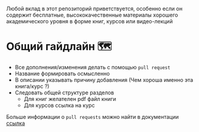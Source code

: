 Любой вклад в этот репозиторий приветствуется, особенно если он содержит бесплатные, высококачественные материалы хорошего академического уровня в форме книг, курсов или видео-лекций

# Общий гайдлайн :world_map: 

- Все дополнения/изменения делать с помощью `pull request`
- Название формировать осмысленно
- В описании указывать причину добавления (Чем хороша именно эта книга/курс ?)
- Следовать общей структуре разделов
  - Для книг желателен pdf файл книги
  - Для курсов ссылка на курс 

Больше информации о `pull requests` можно найти в документации [ссылка](https://docs.github.com/en/github/collaborating-with-issues-and-pull-requests/creating-a-pull-request)

